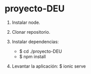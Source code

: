 ﻿# proyecto-DEU

1. Instalar node.

2. Clonar repositorio.

3. Instalar dependencias: 
    * $ cd ./proyecto-DEU
    * $ npm install

4. Levantar la aplicación:
    $ ionic serve
